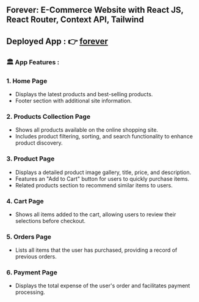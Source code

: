 ## Forever: E-Commerce Website with React JS, React Router, Context API, Tailwind
## Deployed App : 👉 [forever](https://foreverstore.netlify.app/)
### 🏛 App Features :
### 1. Home Page
- Displays the latest products and best-selling products.
- Footer section with additional site information.
### 2. Products Collection Page
- Shows all products available on the online shopping site.
- Includes product filtering, sorting, and search functionality to enhance product discovery.
### 3. Product Page
- Displays a detailed product image gallery, title, price, and description.
- Features an "Add to Cart" button for users to quickly purchase items.
- Related products section to recommend similar items to users.
### 4. Cart Page
- Shows all items added to the cart, allowing users to review their selections before checkout.
### 5. Orders Page
- Lists all items that the user has purchased, providing a record of previous orders.
### 6. Payment Page
- Displays the total expense of the user's order and facilitates payment processing.

 




